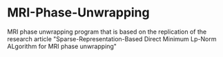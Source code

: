 # MRI-Phase-Unwrapping
MRI phase unwrapping program that is based on the replication of the research article "Sparse-Representation-Based Direct Minimum Lp-Norm ALgorithm for MRI phase unwrapping"
